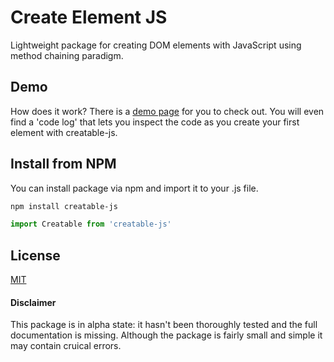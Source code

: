 # Create Element JS

Lightweight package for creating DOM elements with JavaScript using method chaining paradigm.

## Demo

How does it work? There is a [demo page](https://3tw.github.io/creatable-js-demo/) for you to check out. You will even find a 'code log' that lets you inspect the code as you create your first element with creatable-js.

## Install from NPM

You can install package via npm and import it to your .js file.

```bash
npm install creatable-js
```

```js
import Creatable from 'creatable-js'
```

## License
[MIT](https://choosealicense.com/licenses/mit/)

#### Disclaimer

This package is in alpha state: it hasn't been thoroughly tested and the full documentation is missing. Although the package is fairly small and simple it may contain cruical errors. 